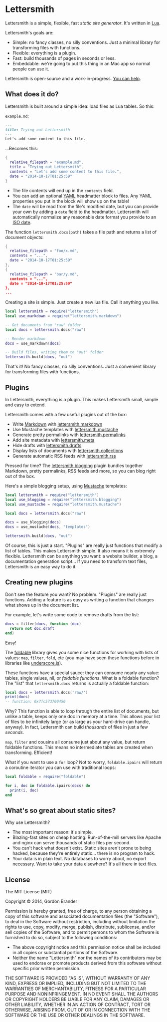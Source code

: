 Lettersmith
===========

Lettersmith is a simple, flexible, fast  _static site generator_. It's written in [Lua](http://lua.org).

Lettersmith's goals are:

- Simple: no fancy classes, no silly conventions. Just a minimal library for transforming files with functions.
- Flexible: everything is a plugin.
- Fast: build thousands of pages in seconds or less.
- Embeddable: we're going to put this thing in an Mac app so normal people can use it.

Lettersmith is open-source and a work-in-progress. [You can help](https://github.com/gordonbrander/lettersmith/issues).


What does it do?
----------------

Lettersmith is built around a simple idea: load files as Lua tables. So this:

`example.md`:

```markdown
---
title: Trying out Lettersmith
---
Let's add some content to this file.
```

...Becomes this:

```lua
{
  relative_filepath = "example.md",
  title = "Trying out Lettersmith",
  contents = "Let's add some content to this file.",
  date = "2014-10-17T01:25:59"
}
```

- The file contents will end up in the `contents` field.
- You can add an optional [YAML](yaml.org) headmatter block to files. Any YAML properties you put in the block will show up on the table!
- The `date` will be read from the file's modified date, but you can provide your own by adding a `date` field to the headmatter. Lettersmith will automatically normalize any reasonable date format you provide to an [ISO date](https://en.wikipedia.org/wiki/ISO_8601).

The function `lettersmith.docs(path)` takes a file path and returns a list of document objects:

```lua
{
  relative_filepath = "foo/x.md",
  contents = "...",
  date = "2014-10-17T01:25:59"
},
{
  relative_filepath = 'bar/y.md",
  contents = "...",
  date = "2014-10-17T01:25:59"
},
...
```

Creating a site is simple. Just create a new lua file. Call it anything you like.

```lua
local lettersmith = require("lettersmith")
local use_markdown = require("lettersmith.markdown")

-- Get documents from "raw" folder
local docs = lettersmith.docs("raw")

-- Render markdown
docs = use_markdown(docs)

-- Build files, writing them to "out" folder
lettersmith.build(docs, "out")
```

That's it! No fancy classes, no silly conventions. Just a convenient library for transforming files with functions.


Plugins
-------

In Lettersmith, everything is a plugin. This makes Lettersmith small, simple and easy to extend.

Lettersmith comes with a few useful plugins out of the box:

* Write [Markdown](http://daringfireball.net/projects/markdown/) with [lettersmith.markdown](https://github.com/gordonbrander/lettersmith/blob/master/lettersmith_markdown.lua)
* Use Mustache templates with [lettersmith.mustache](https://github.com/gordonbrander/lettersmith/blob/master/lettersmith_mustache.lua)
* Generate pretty permalinks with [lettersmith.permalinks](https://github.com/gordonbrander/lettersmith/blob/master/lettersmith_permalinks.lua)
* Add site metadata with [lettersmith.meta](https://github.com/gordonbrander/lettersmith/blob/master/lettersmith_meta.lua)
* Hide drafts with [lettersmith.drafts](https://github.com/gordonbrander/lettersmith/blob/master/lettersmith_drafts.lua)
* Display lists of documents with [lettersmith.collections](https://github.com/gordonbrander/lettersmith/blob/master/lettersmith_collections.lua)
* Generate automatic RSS feeds with [lettersmith.rss](https://github.com/gordonbrander/lettersmith/blob/master/lettersmith_rss.lua)

Pressed for time? The [lettersmith.blogging](https://github.com/gordonbrander/lettersmith/blob/master/lettersmith_blogging.lua) plugin bundles together Markdown, pretty permalinks, RSS feeds and more, so you can blog right out of the box.

Here's a simple blogging setup, using [Mustache](https://mustache.github.io/) templates:

```lua
local lettersmith = require("lettersmith")
local use_blogging = require("lettersmith.blogging")
local use_mustache = require("lettersmith.mustache")

local docs = lettersmith.docs("raw")

docs = use_blogging(docs)
docs = use_mustache(docs, "templates")

lettersmith.build(docs, "out")
```

Of course, this is just a start. "Plugins" are really just functions that modify a list of tables. This makes Lettersmith simple. It also means it is extremely flexible. Lettersmith can be anything you want: a website builder, a blog, a documentation generation script... If you need to transform text files, Lettersmith is an easy way to do it.


Creating new plugins
--------------------

Don't see the feature you want? No problem. "Plugins" are really just functions. Adding a feature is as easy as writing a function that changes what shows up in the document list.

For example, let's write some code to remove drafts from the list:

```lua
docs = filter(docs, function (doc)
  return not doc.draft
end)
```

Easy!

The [foldable](https://github.com/gordonbrander/lettersmith/blob/master/foldable.lua) library gives you some nice functions for working with lists of values: `map`, `filter`, `fold`, etc (you may have seen these functions before in libraries like [underscore.js][u1]).

[u1]: http://underscorejs.org/

These functions have a special sauce: they can consume nearly any value: tables, single values, nil, or _foldable functions_. What is a foldable function? The "list" that `lettersmith.docs` returns is actually a foldable function:

```lua
local docs = lettersmith.docs('raw/')
print(docs)
-- function: 0x7fc573700450
```

Why? This function is able to loop through the entire list of documents, but unlike a table, keeps only one doc in memory at a time. This allows your list of files to be infinitely large (or as large as your hard-drive can handle, anyway). In fact, Lettersmith can build _thousands_ of files in just a few _seconds_.

`map`, `filter` and cousins all consume just about any value, but return foldable functions. This means no intermediate tables are created when transforming. Efficient!

What if you want to use a `for` loop? Not to worry, `foldable.ipairs` will return a coroutine iterator you can use with traditional loops:

```lua
local foldable = require("foldable")

for i, doc in foldable.ipairs(docs) do
  print(i, doc)
end
```


What's so great about static sites?
-----------------------------------

Why use Lettersmith?

- The most important reason: it's simple.
- Blazing-fast sites on cheap hosting. Run-of-the-mill servers like Apache and nginx can serve thousands of static files per second.
- You can't hack what doesn't exist. Static sites aren't prone to being hacked, because they're entirely static... there is no program to hack.
- Your data is in plain text. No databases to worry about, no export necessary. Want to take your data elsewhere? It's all there in text files.


License
-------

The MIT License (MIT)

Copyright &copy; 2014, Gordon Brander

Permission is hereby granted, free of charge, to any person obtaining a copy of this software and associated documentation files (the "Software"), to deal in the Software without restriction, including without limitation the rights to use, copy, modify, merge, publish, distribute, sublicense, and/or sell copies of the Software, and to permit persons to whom the Software is furnished to do so, subject to the following conditions:

- The above copyright notice and this permission notice shall be included in all copies or substantial portions of the Software.
- Neither the name "Lettersmith" nor the names of its contributors may be used to endorse or promote products derived from this software without specific prior written permission.

THE SOFTWARE IS PROVIDED "AS IS", WITHOUT WARRANTY OF ANY KIND, EXPRESS OR IMPLIED, INCLUDING BUT NOT LIMITED TO THE WARRANTIES OF MERCHANTABILITY, FITNESS FOR A PARTICULAR PURPOSE AND NONINFRINGEMENT. IN NO EVENT SHALL THE AUTHORS OR COPYRIGHT HOLDERS BE LIABLE FOR ANY CLAIM, DAMAGES OR OTHER LIABILITY, WHETHER IN AN ACTION OF CONTRACT, TORT OR OTHERWISE, ARISING FROM, OUT OF OR IN CONNECTION WITH THE SOFTWARE OR THE USE OR OTHER DEALINGS IN THE SOFTWARE.
